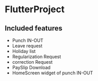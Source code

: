 # FlutterProject

## Included features
 - Punch IN-OUT
 - Leave request
 - Holiday list
 - Regularization Request
 - correction Request
 - PaySlip Download
 - HomeScreen widget of punch IN-OUT
